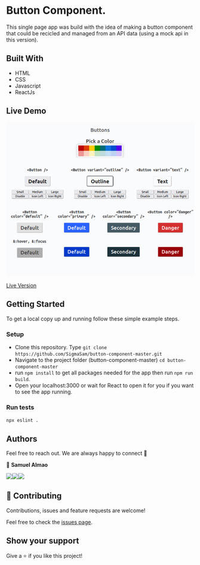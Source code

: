 # Button Component.
This single page app was build with the idea of making a button component that could be recicled and managed from an API data (using a mock api in this version). 

## Built With

- HTML
- CSS
- Javascript
- ReactJs

## Live Demo

![Tracker](./src/assets/Image.png)

[Live Version]()

## Getting Started

To get a local copy up and running follow these simple example steps.

### Setup

- Clone this repository. Type `git clone https://github.com/SigmaSam/button-component-master.git`
- Navigate to the project folder (button-component-master) `cd button-component-master`
- run `npm install` to get all packages needed for the app then run `npm run build`.
- Open your localhost:3000 or wait for React to open it for you if you want to see the app running.

### Run tests

```
npx eslint .
```
## Authors

Feel free to reach out. We are always happy to connect :slightly_smiling_face:

👤 **Samuel Almao**

[<code><img height="26" src="https://cdn.iconscout.com/icon/free/png-256/github-153-675523.png"></code>](https://github.com/SigmaSam)[<code><img height="26" src="https://upload.wikimedia.org/wikipedia/sco/thumb/9/9f/Twitter_bird_logo_2012.svg/1200px-Twitter_bird_logo_2012.svg.png"></code>](https://twitter.com/DungeonSam)[<code><img height="26" src="https://upload.wikimedia.org/wikipedia/commons/thumb/c/c9/Linkedin.svg/1200px-Linkedin.svg.png"></code>](https://www.linkedin.com/in/samuel-almao/)

## 🤝 Contributing

Contributions, issues and feature requests are welcome!

Feel free to check the <a href="https://github.com/SigmaSam/button-component-master/issues"> issues page</a>.

## Show your support

Give a ⭐️ if you like this project!
